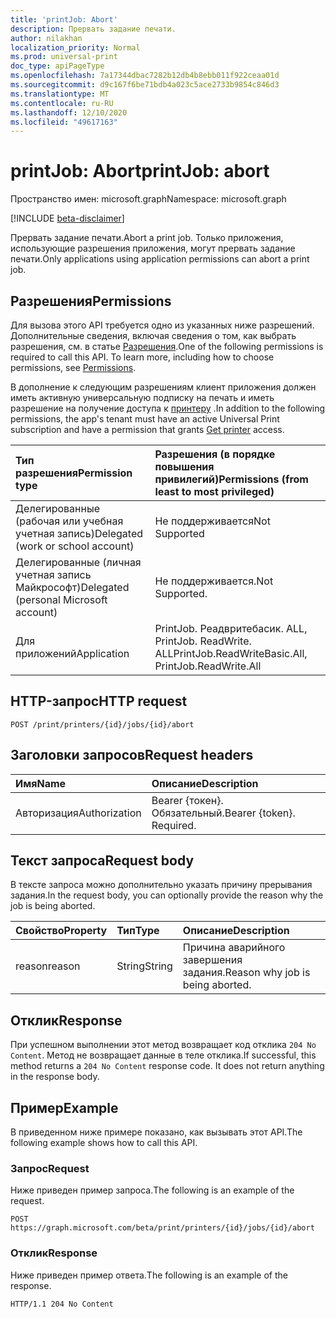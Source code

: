 ```yaml
---
title: 'printJob: Abort'
description: Прервать задание печати.
author: nilakhan
localization_priority: Normal
ms.prod: universal-print
doc_type: apiPageType
ms.openlocfilehash: 7a17344dbac7282b12db4b8ebb011f922ceaa01d
ms.sourcegitcommit: d9c167f6be71bdb4a023c5ace2733b9854c846d3
ms.translationtype: MT
ms.contentlocale: ru-RU
ms.lasthandoff: 12/10/2020
ms.locfileid: "49617163"
---
```

# <a name="printjob-abort"></a><span data-ttu-id="d02a7-103">printJob: Abort</span><span class="sxs-lookup"><span data-stu-id="d02a7-103">printJob: abort</span></span>

<span data-ttu-id="d02a7-104">Пространство имен: microsoft.graph</span><span class="sxs-lookup"><span data-stu-id="d02a7-104">Namespace: microsoft.graph</span></span>

[!INCLUDE [beta-disclaimer](../../includes/beta-disclaimer.md)]

<span data-ttu-id="d02a7-105">Прервать задание печати.</span><span class="sxs-lookup"><span data-stu-id="d02a7-105">Abort a print job.</span></span> <span data-ttu-id="d02a7-106">Только приложения, использующие разрешения приложения, могут прервать задание печати.</span><span class="sxs-lookup"><span data-stu-id="d02a7-106">Only applications using application permissions can abort a print job.</span></span>

## <a name="permissions"></a><span data-ttu-id="d02a7-107">Разрешения</span><span class="sxs-lookup"><span data-stu-id="d02a7-107">Permissions</span></span>
<span data-ttu-id="d02a7-p102">Для вызова этого API требуется одно из указанных ниже разрешений. Дополнительные сведения, включая сведения о том, как выбрать разрешения, см. в статье [Разрешения](/graph/permissions-reference).</span><span class="sxs-lookup"><span data-stu-id="d02a7-p102">One of the following permissions is required to call this API. To learn more, including how to choose permissions, see [Permissions](/graph/permissions-reference).</span></span>

<span data-ttu-id="d02a7-110">В дополнение к следующим разрешениям клиент приложения должен иметь активную универсальную подписку на печать и иметь разрешение на получение доступа к [принтеру](printer-get.md) .</span><span class="sxs-lookup"><span data-stu-id="d02a7-110">In addition to the following permissions, the app's tenant must have an active Universal Print subscription and have a permission that grants [Get printer](printer-get.md) access.</span></span>

|<span data-ttu-id="d02a7-111">Тип разрешения</span><span class="sxs-lookup"><span data-stu-id="d02a7-111">Permission type</span></span> | <span data-ttu-id="d02a7-112">Разрешения (в порядке повышения привилегий)</span><span class="sxs-lookup"><span data-stu-id="d02a7-112">Permissions (from least to most privileged)</span></span> |
|:---------------|:--------------------------------------------|
|<span data-ttu-id="d02a7-113">Делегированные (рабочая или учебная учетная запись)</span><span class="sxs-lookup"><span data-stu-id="d02a7-113">Delegated (work or school account)</span></span>| <span data-ttu-id="d02a7-114">Не поддерживается</span><span class="sxs-lookup"><span data-stu-id="d02a7-114">Not Supported</span></span> |
|<span data-ttu-id="d02a7-115">Делегированные (личная учетная запись Майкрософт)</span><span class="sxs-lookup"><span data-stu-id="d02a7-115">Delegated (personal Microsoft account)</span></span>|<span data-ttu-id="d02a7-116">Не поддерживается.</span><span class="sxs-lookup"><span data-stu-id="d02a7-116">Not Supported.</span></span>|
|<span data-ttu-id="d02a7-117">Для приложений</span><span class="sxs-lookup"><span data-stu-id="d02a7-117">Application</span></span>| <span data-ttu-id="d02a7-118">PrintJob. Реадвритебасик. ALL, PrintJob. ReadWrite. ALL</span><span class="sxs-lookup"><span data-stu-id="d02a7-118">PrintJob.ReadWriteBasic.All, PrintJob.ReadWrite.All</span></span> |

## <a name="http-request"></a><span data-ttu-id="d02a7-119">HTTP-запрос</span><span class="sxs-lookup"><span data-stu-id="d02a7-119">HTTP request</span></span>
<!-- { "blockType": "ignored" } -->
```http
POST /print/printers/{id}/jobs/{id}/abort
```
## <a name="request-headers"></a><span data-ttu-id="d02a7-120">Заголовки запросов</span><span class="sxs-lookup"><span data-stu-id="d02a7-120">Request headers</span></span>
| <span data-ttu-id="d02a7-121">Имя</span><span class="sxs-lookup"><span data-stu-id="d02a7-121">Name</span></span>          | <span data-ttu-id="d02a7-122">Описание</span><span class="sxs-lookup"><span data-stu-id="d02a7-122">Description</span></span>   |
|:--------------|:--------------|
| <span data-ttu-id="d02a7-123">Авторизация</span><span class="sxs-lookup"><span data-stu-id="d02a7-123">Authorization</span></span> | <span data-ttu-id="d02a7-p103">Bearer {токен}. Обязательный.</span><span class="sxs-lookup"><span data-stu-id="d02a7-p103">Bearer {token}. Required.</span></span> |

## <a name="request-body"></a><span data-ttu-id="d02a7-126">Текст запроса</span><span class="sxs-lookup"><span data-stu-id="d02a7-126">Request body</span></span>
<span data-ttu-id="d02a7-127">В тексте запроса можно дополнительно указать причину прерывания задания.</span><span class="sxs-lookup"><span data-stu-id="d02a7-127">In the request body, you can optionally provide the reason why the job is being aborted.</span></span>

| <span data-ttu-id="d02a7-128">Свойство</span><span class="sxs-lookup"><span data-stu-id="d02a7-128">Property</span></span>     | <span data-ttu-id="d02a7-129">Тип</span><span class="sxs-lookup"><span data-stu-id="d02a7-129">Type</span></span>        | <span data-ttu-id="d02a7-130">Описание</span><span class="sxs-lookup"><span data-stu-id="d02a7-130">Description</span></span> |
|:-------------|:------------|:------------|
|<span data-ttu-id="d02a7-131">reason</span><span class="sxs-lookup"><span data-stu-id="d02a7-131">reason</span></span>|<span data-ttu-id="d02a7-132">String</span><span class="sxs-lookup"><span data-stu-id="d02a7-132">String</span></span>|<span data-ttu-id="d02a7-133">Причина аварийного завершения задания.</span><span class="sxs-lookup"><span data-stu-id="d02a7-133">Reason why job is being aborted.</span></span>|

## <a name="response"></a><span data-ttu-id="d02a7-134">Отклик</span><span class="sxs-lookup"><span data-stu-id="d02a7-134">Response</span></span>
<span data-ttu-id="d02a7-p104">При успешном выполнении этот метод возвращает код отклика `204 No Content`. Метод не возвращает данные в теле отклика.</span><span class="sxs-lookup"><span data-stu-id="d02a7-p104">If successful, this method returns a `204 No Content` response code. It does not return anything in the response body.</span></span>

## <a name="example"></a><span data-ttu-id="d02a7-137">Пример</span><span class="sxs-lookup"><span data-stu-id="d02a7-137">Example</span></span>
<span data-ttu-id="d02a7-138">В приведенном ниже примере показано, как вызывать этот API.</span><span class="sxs-lookup"><span data-stu-id="d02a7-138">The following example shows how to call this API.</span></span>
### <a name="request"></a><span data-ttu-id="d02a7-139">Запрос</span><span class="sxs-lookup"><span data-stu-id="d02a7-139">Request</span></span>
<span data-ttu-id="d02a7-140">Ниже приведен пример запроса.</span><span class="sxs-lookup"><span data-stu-id="d02a7-140">The following is an example of the request.</span></span>

<!-- {
  "blockType": "request",
  "name": "printjob-abort"
}-->
```http
POST https://graph.microsoft.com/beta/print/printers/{id}/jobs/{id}/abort
```

### <a name="response"></a><span data-ttu-id="d02a7-141">Отклик</span><span class="sxs-lookup"><span data-stu-id="d02a7-141">Response</span></span>
<span data-ttu-id="d02a7-142">Ниже приведен пример ответа.</span><span class="sxs-lookup"><span data-stu-id="d02a7-142">The following is an example of the response.</span></span> 
<!-- {
  "blockType": "response",
  "truncated": true,
  "@odata.type": "microsoft.graph.None"
} -->
```http
HTTP/1.1 204 No Content
```

<!-- uuid: 8fcb5dbc-d5aa-4681-8e31-b001d5168d79
2015-10-25 14:57:30 UTC -->
<!-- {
  "type": "#page.annotation",
  "description": "printJob: abort",
  "keywords": "",
  "section": "documentation",
  "tocPath": ""
}-->
